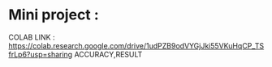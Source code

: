 # Mini project :

COLAB LINK : https://colab.research.google.com/drive/1udPZB9odVYGjJki55VKuHqCP_TSfrLp6?usp=sharing
ACCURACY,RESULT
